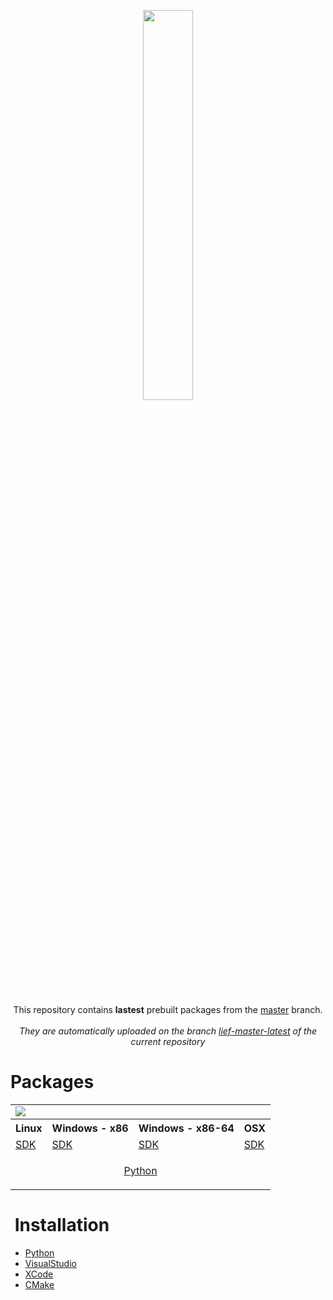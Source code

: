 <p align="center" >
<img width="40%" src="http://romainthomas.fr/logo_blue_with_name_500.png"/><br />
</p>


<p align="center" >
<br />
This repository contains <b>lastest</b> prebuilt packages from the <a href="https://github.com/lief-project/LIEF/tree/master">master</a> branch.
<br /><br />
<i>They are automatically uploaded on the branch <a href="https://github.com/lief-project/packages/tree/lief-master-latest">lief-master-latest</a> of the current repository</i>

</p>


<h1> Packages </h1>

<table>
<tr><td colspan="4"><img src="https://img.shields.io/badge/release-master-brightgreen.svg?style=default"></td></tr>
<tr>
    <th>Linux</th>
    <th>Windows - x86</th>
    <th>Windows - x86-64</th>
    <th>OSX</th>
</tr>

<tr>
  <td><a href="https://github.com/lief-project/packages/raw/lief-master-latest/LIEF-0.7.0-Linux.tar.gz">SDK</a></td>
  <td><a href="https://github.com/lief-project/packages/raw/lief-master-latest/LIEF-0.7.0-win32.zip">SDK</a></td>
  <td><a href="https://github.com/lief-project/packages/raw/lief-master-latest/LIEF-0.7.0-win64.zip">SDK</a></td>
  <td><a href="https://github.com/lief-project/packages/raw/lief-master-latest/LIEF-0.7.0-Darwin.tar.gz">SDK</a></td>
</tr>

<tr>
  <td colspan="4"><p align="center"><a href="https://github.com/lief-project/packages/raw/lief-master-latest/pylief-0.7.0.dev.zip">Python</a></p></td>
</tr>
</table>

<h1> Installation </h1>

* [Python](https://lief.quarkslab.com/doc/installation.html#python)
* [VisualStudio](https://lief.quarkslab.com/doc/installation.html#visual-studio-integration)
* [XCode](https://lief.quarkslab.com/doc/installation.html#xcode-integration)
* [CMake](https://lief.quarkslab.com/doc/installation.html#cmake-integration)
